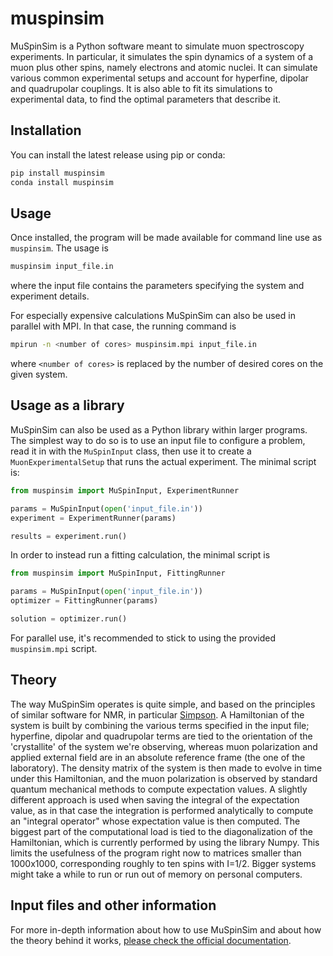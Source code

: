 # muspinsim

MuSpinSim is a Python software meant to simulate muon spectroscopy experiments. In particular, it simulates the spin dynamics of a system of a muon plus other spins, namely electrons and atomic nuclei. It can simulate various common experimental setups and account for hyperfine, dipolar and quadrupolar couplings. It is also able to fit its simulations
to experimental data, to find the optimal parameters that describe it.

## Installation

You can install the latest release using pip or conda:

```bash
pip install muspinsim
conda install muspinsim
```

## Usage

Once installed, the program will be made available for command line use as `muspinsim`. The usage is

```bash
muspinsim input_file.in
```

where the input file contains the parameters specifying the system and experiment details.

For especially expensive calculations MuSpinSim can also be used in parallel with MPI. In that case, the running command is

```bash
mpirun -n <number of cores> muspinsim.mpi input_file.in
```

where `<number of cores>` is replaced by the number of desired cores on the given system.

## Usage as a library

MuSpinSim can also be used as a Python library within larger programs. The simplest way to do so is to use an input file to configure a problem, read it in with the `MuSpinInput` class, then use it to create a `MuonExperimentalSetup` that runs the actual experiment. The minimal script is:

```python
from muspinsim import MuSpinInput, ExperimentRunner

params = MuSpinInput(open('input_file.in'))
experiment = ExperimentRunner(params)

results = experiment.run()
```

In order to instead run a fitting calculation, the minimal script is

```python
from muspinsim import MuSpinInput, FittingRunner

params = MuSpinInput(open('input_file.in'))
optimizer = FittingRunner(params)

solution = optimizer.run()
```

For parallel use, it's recommended to stick to using the provided `muspinsim.mpi` script.

## Theory

The way MuSpinSim operates is quite simple, and based on the principles of similar software for NMR, in particular [Simpson](https://pdfs.semanticscholar.org/c391/6ccc8f32ee3cad4820d73ecde101a268b9a3.pdf). A Hamiltonian of the system is built by combining the various terms specified in the input file; hyperfine, dipolar and quadrupolar terms are tied to the orientation of the 'crystallite' of the system we're observing, whereas muon polarization and applied external field are in an absolute reference frame (the one of the laboratory). The density matrix of the system is then made to evolve in time under this Hamiltonian, and the muon polarization is observed by standard quantum mechanical methods to compute expectation values. A slightly different approach is used when saving the integral of the expectation value, as in that case the integration is performed analytically to compute an "integral operator" whose expectation value is then computed. The biggest part of the computational load is tied to the diagonalization of the Hamiltonian, which is currently performed by using the library Numpy. This limits the usefulness of the program right now to matrices smaller than 1000x1000, corresponding roughly to ten spins with I=1/2. Bigger systems might take a while to run or run out of memory on personal computers.

## Input files and other information

For more in-depth information about how to use MuSpinSim and about how the theory behind it works, [please check the official documentation](https://muon-spectroscopy-computational-project.github.io/muspinsim/).
